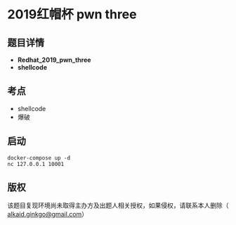 # 2019红帽杯 pwn three

## 题目详情

- **Redhat_2019_pwn_three**
- **shellcode**

## 考点

- shellcode
- 爆破

## 启动

```
docker-compose up -d
nc 127.0.0.1 10001
```

## 版权

该题目复现环境尚未取得主办方及出题人相关授权，如果侵权，请联系本人删除（ alkaid.ginkgo@gmail.com）